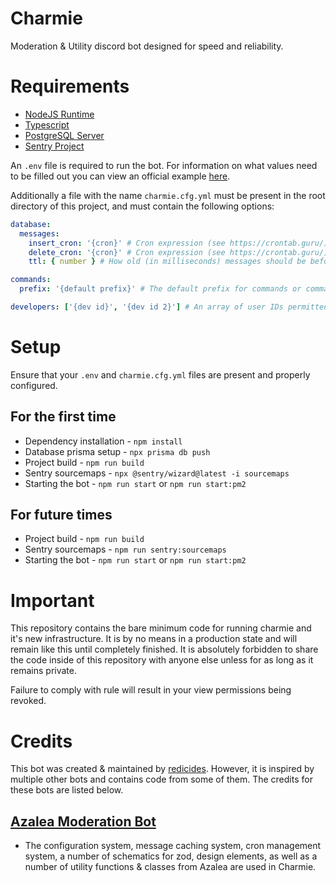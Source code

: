 # Charmie

Moderation & Utility discord bot designed for speed and reliability.

# Requirements

- [NodeJS Runtime](https://nodejs.org/en)
- [Typescript](https://www.typescriptlang.org/)
- [PostgreSQL Server](https://www.postgresql.org/)
- [Sentry Project](https://sentry.io/welcome/)

An `.env` file is required to run the bot. For information on what values need to be filled out you can view an official example [here](https://github.com/charmie-dev/charmie/blob/main/.env.example).

Additionally a file with the name `charmie.cfg.yml` must be present in the root directory of this project, and must contain the following options:

```yaml
database:
  messages:
    insert_cron: '{cron}' # Cron expression (see https://crontab.guru/).
    delete_cron: '{cron}' # Cron expression (see https://crontab.guru/)
    ttl: { number } # How old (in milliseconds) messages should be before being deleted from the database.

commands:
  prefix: '{default prefix}' # The default prefix for commands or commands in DMs.

developers: ['{dev id}', '{dev id 2}'] # An array of user IDs permitted to run commands of the "Developer" category.
```

# Setup

Ensure that your `.env` and `charmie.cfg.yml` files are present and properly configured.

## For the first time

- Dependency installation - `npm install`
- Database prisma setup - `npx prisma db push`
- Project build - `npm run build`
- Sentry sourcemaps - `npx @sentry/wizard@latest -i sourcemaps`
- Starting the bot - `npm run start` or `npm run start:pm2`

## For future times

- Project build - `npm run build`
- Sentry sourcemaps - `npm run sentry:sourcemaps`
- Starting the bot - `npm run start` or `npm run start:pm2`

# Important

This repository contains the bare minimum code for running charmie and it's new infrastructure. It is by no means in a production state and will remain like this until completely finished. It is absolutely forbidden to share the code inside of this repository with anyone else unless for as long as it remains private.

Failure to comply with rule will result in your view permissions being revoked.

# Credits

This bot was created & maintained by [redicides](https://github.com/redicides). However, it is inspired by multiple other bots and contains code from some of them. The credits for these bots are listed below.

## [Azalea Moderation Bot](https://github.com/Rodis-Infrastructure/Azalea)

- The configuration system, message caching system, cron management system, a number of schematics for zod, design elements, as well as a number of utility functions & classes from Azalea are used in Charmie.
